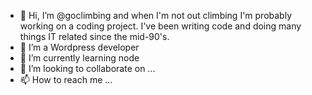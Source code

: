 - 👋 Hi, I’m @goclimbing and when I'm not out climbing I'm probably working on a coding project.  I've been writing code and doing many things IT related since the mid-90's.
- 👀 I’m a Wordpress developer
- 🌱 I’m currently learning node
- 💞️ I’m looking to collaborate on ...
- 📫 How to reach me ...

<!---
goclimbing/goclimbing is a ✨ special ✨ repository because its `README.md` (this file) appears on your GitHub profile.
You can click the Preview link to take a look at your changes.
--->
